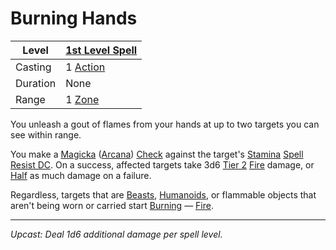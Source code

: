 # Burning Hands

| Level    | [1st Level Spell](1st%20Level%20Spells.md)                            |
| -------- | --------------------------------------------------------------------- |
| Casting  | 1 [Action](../../../../Game%20Procedures/Core%20Procedures/Action.md) |
| Duration | None                                                                  |
| Range    | 1 [Zone](../../../../Game%20Procedures/Core%20Procedures/Zone.md)     |

You unleash a gout of flames from your hands at up to two targets you can see within range.

You make a [Magicka](../../../../Player%20Characters/Attributes/Magicka.md) ([Arcana](../../../../Player%20Characters/Skills/Arcana.md)) [Check](../../../../Game%20Procedures/Core%20Procedures/Check.md) against the target's [Stamina](../../../../Player%20Characters/Attributes/Stamina.md) [Spell Resist DC](../../../Spellcasting/Spell%20Resist%20DC.md). On a success, affected targets take 3d6 [Tier 2](../../../../Game%20Procedures/Combat/Damage/Damage%20Tiers/Tier%202.md) [Fire](../../../../Game%20Procedures/Combat/Damage/Damage%20Types/Fire.md) damage, or [Half](../../../../Game%20Procedures/Core%20Procedures/Half.md) as much damage on a failure.

Regardless, targets that are [Beasts](../../../../Resources%20for%20GMs/Creature%20Types/Beast.md), [Humanoids](../../../../Resources%20for%20GMs/Creature%20Types/Humanoid.md), or flammable objects that aren't being worn or carried start [Burning](../../../../Game%20Procedures/Conditions/Burning.md) — [Fire](../../../../Game%20Procedures/Combat/Damage/Damage%20Types/Fire.md).

---
*Upcast: Deal 1d6 additional damage per spell level.*

